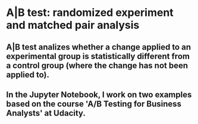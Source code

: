 # A|B test: randomized experiment and matched pair analysis

##  A|B test analizes whether a change applied to an experimental group is statistically different from a control group (where the change has not been applied to).

## In the Jupyter Notebook,  I work on two examples based on the course 'A/B Testing for Business Analysts' at Udacity.
